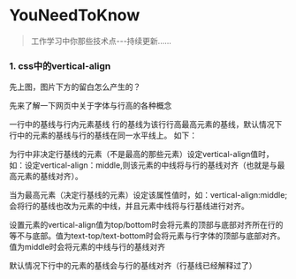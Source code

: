 # YouNeedToKnow

> 工作学习中你那些技术点---持续更新......

### 1. css中的vertical-align
先上图，图片下方的留白怎么产生的？



先来了解一下网页中关于字体与行高的各种概念

一行中的基线与行内元素基线
行的基线为该行行高最高元素的基线，默认情况下行中的元素的基线与行的基线在同一水平线上。
如下：

为行中非决定行基线的元素（不是最高的那些元素）设定vertical-align值时，如：设定vertical-align：middle,则该元素的中线将与行的基线对齐（也就是与最高元素的基线对齐）。

当为最高元素（决定行基线的元素）设定该属性值时，如：vertical-align:middle;会将行的基线也改为元素的中线，并且元素中线将与行基线进行对齐。


设置元素的vertical-align值为top/bottom时会将元素的顶部与底部对齐所在行的等不与底部。值为text-top/text-bottom时会将元素与行字体的顶部与底部对齐。值为middle时会将元素的中线与行的基线对齐


默认情况下行中的元素的基线会与行的基线对齐（行基线已经解释过了）



